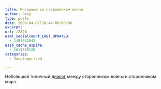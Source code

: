 ```yaml
---
title: Интервью со сторонником войны
author: Gray
type: posts
date: 2003-04-07T18:44:00+00:00
excerpt:
url: /2826
esml_socialcount_LAST_UPDATED:
  - 1497032042
essb_cache_expire:
  - 1614569120
categories:
  - Uncategorized

---
```








Небольшой типичный <a href="http://www.minimumeffort.com/nutshell.html" target="_blank">диалог</a> между сторонником войны и сторонником мира.